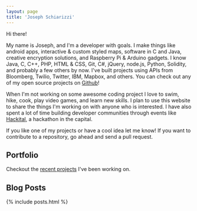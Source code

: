 ```yaml
---
layout: page
title: 'Joseph Schiarizzi'
---
```

Hi there!  

My name is Joseph, and I'm a developer with goals.  I make things like android apps, interactive & custom styled maps, software in C and Java, creative encryption solutions, and Raspberry Pi & Arduino gadgets.  I know Java, C, C++, PHP, HTML & CSS, Git, C#, jQuery, node.js, Python, Solidity, and probably a few others by now.  I've built projects using APIs from Bloomberg, Twilio, Twitter, IBM, Mapbox, and others.  You can check out any of my open source projects on [Github](https://github.com/jschiarizzi)!

When I'm not working on some awesome coding project I love to swim, hike, cook, play video games, and learn new skills.  I plan to use this website to share the things I'm working on with anyone who is interested.  I have also spent a lot of time building developer communities through events like [Hackital](http://hackital.io), a hackathon in the capital.

If you like one of my projects or have a cool idea let me know!  If you want to contribute to a repository, go ahead and send a pull request.


Portfolio
---------------------
Checkout the [recent projects](http://JosephSchiarizzi.com/Projects) I've been working on.


Blog Posts
---------------------

{% include posts.html %}

